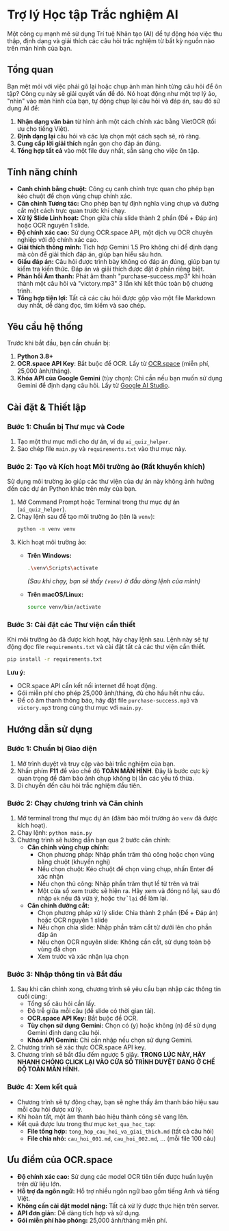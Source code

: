 # Trợ lý Học tập Trắc nghiệm AI

Một công cụ mạnh mẽ sử dụng Trí tuệ Nhân tạo (AI) để tự động hóa việc thu thập, định dạng và giải thích các câu hỏi trắc nghiệm từ bất kỳ nguồn nào trên màn hình của bạn.

## Tổng quan

Bạn mệt mỏi với việc phải gõ lại hoặc chụp ảnh màn hình từng câu hỏi để ôn tập? Công cụ này sẽ giải quyết vấn đề đó. Nó hoạt động như một trợ lý ảo, "nhìn" vào màn hình của bạn, tự động chụp lại câu hỏi và đáp án, sau đó sử dụng AI để:

1.  **Nhận dạng văn bản** từ hình ảnh một cách chính xác bằng VietOCR (tối ưu cho tiếng Việt).
2.  **Định dạng lại** câu hỏi và các lựa chọn một cách sạch sẽ, rõ ràng.
3.  **Cung cấp lời giải thích** ngắn gọn cho đáp án đúng.
4.  **Tổng hợp tất cả** vào một file duy nhất, sẵn sàng cho việc ôn tập.

## Tính năng chính

-   **Canh chỉnh bằng chuột:** Công cụ canh chỉnh trực quan cho phép bạn kéo chuột để chọn vùng chụp chính xác.
-   **Căn chỉnh Tương tác:** Cho phép bạn tự định nghĩa vùng chụp và đường cắt một cách trực quan trước khi chạy.
-   **Xử lý Slide Linh hoạt:** Chọn giữa chia slide thành 2 phần (Đề + Đáp án) hoặc OCR nguyên 1 slide.
-   **Độ chính xác cao:** Sử dụng OCR.space API, một dịch vụ OCR chuyên nghiệp với độ chính xác cao.
-   **Giải thích thông minh:** Tích hợp Gemini 1.5 Pro không chỉ để định dạng mà còn để giải thích đáp án, giúp bạn hiểu sâu hơn.
-   **Giấu đáp án:** Câu hỏi được trình bày không có đáp án đúng, giúp bạn tự kiểm tra kiến thức. Đáp án và giải thích được đặt ở phần riêng biệt.
-   **Phản hồi Âm thanh:** Phát âm thanh "purchase-success.mp3" khi hoàn thành một câu hỏi và "victory.mp3" 3 lần khi kết thúc toàn bộ chương trình.
-   **Tổng hợp tiện lợi:** Tất cả các câu hỏi được gộp vào một file Markdown duy nhất, dễ dàng đọc, tìm kiếm và sao chép.

## Yêu cầu hệ thống

Trước khi bắt đầu, bạn cần chuẩn bị:

1.  **Python 3.8+**
2.  **OCR.space API Key**: Bắt buộc để OCR. Lấy từ [OCR.space](https://ocr.space/ocrapi/freekey) (miễn phí, 25,000 ảnh/tháng).
3.  **Khóa API của Google Gemini** (tùy chọn): Chỉ cần nếu bạn muốn sử dụng Gemini để định dạng câu hỏi. Lấy từ [Google AI Studio](https://aistudio.google.com/app/apikey).

## Cài đặt & Thiết lập

### Bước 1: Chuẩn bị Thư mục và Code

1.  Tạo một thư mục mới cho dự án, ví dụ `ai_quiz_helper`.
2.  Sao chép file `main.py` và `requirements.txt` vào thư mục này.

### Bước 2: Tạo và Kích hoạt Môi trường ảo (Rất khuyến khích)

Sử dụng môi trường ảo giúp các thư viện của dự án này không ảnh hưởng đến các dự án Python khác trên máy của bạn.

1.  Mở Command Prompt hoặc Terminal trong thư mục dự án (`ai_quiz_helper`).
2.  Chạy lệnh sau để tạo môi trường ảo (tên là `venv`):
    ```bash
    python -m venv venv
    ```
3.  Kích hoạt môi trường ảo:
    -   **Trên Windows:**
        ```bash
        .\venv\Scripts\activate
        ```
        *(Sau khi chạy, bạn sẽ thấy `(venv)` ở đầu dòng lệnh của mình)*

    -   **Trên macOS/Linux:**
        ```bash
        source venv/bin/activate
        ```

### Bước 3: Cài đặt các Thư viện cần thiết

Khi môi trường ảo đã được kích hoạt, hãy chạy lệnh sau. Lệnh này sẽ tự động đọc file `requirements.txt` và cài đặt tất cả các thư viện cần thiết.

```bash
pip install -r requirements.txt
```

**Lưu ý:** 
- OCR.space API cần kết nối internet để hoạt động.
- Gói miễn phí cho phép 25,000 ảnh/tháng, đủ cho hầu hết nhu cầu.
- Để có âm thanh thông báo, hãy đặt file `purchase-success.mp3` và `victory.mp3` trong cùng thư mục với `main.py`.

## Hướng dẫn sử dụng

### Bước 1: Chuẩn bị Giao diện

1.  Mở trình duyệt và truy cập vào bài trắc nghiệm của bạn.
2.  Nhấn phím **F11** để vào chế độ **TOÀN MÀN HÌNH**. Đây là bước cực kỳ quan trọng để đảm bảo ảnh chụp không bị lẫn các yếu tố thừa.
3.  Di chuyển đến câu hỏi trắc nghiệm đầu tiên.

### Bước 2: Chạy chương trình và Căn chỉnh

1.  Mở terminal trong thư mục dự án (đảm bảo môi trường ảo `venv` đã được kích hoạt).
2.  Chạy lệnh: `python main.py`
3.  Chương trình sẽ hướng dẫn bạn qua 2 bước căn chỉnh:
    -   **Căn chỉnh vùng chụp chính:** 
        - Chọn phương pháp: Nhập phần trăm thủ công hoặc chọn vùng bằng chuột (khuyến nghị)
        - Nếu chọn chuột: Kéo chuột để chọn vùng chụp, nhấn Enter để xác nhận
        - Nếu chọn thủ công: Nhập phần trăm thụt lề từ trên và trái
        - Một cửa sổ xem trước sẽ hiện ra. Hãy xem và đóng nó lại, sau đó nhập `ok` nếu đã vừa ý, hoặc `thử lại` để làm lại.
    -   **Căn chỉnh đường cắt:** 
        - Chọn phương pháp xử lý slide: Chia thành 2 phần (Đề + Đáp án) hoặc OCR nguyên 1 slide
        - Nếu chọn chia slide: Nhập phần trăm cắt từ dưới lên cho phần đáp án
        - Nếu chọn OCR nguyên slide: Không cần cắt, sử dụng toàn bộ vùng đã chọn
        - Xem trước và xác nhận lựa chọn

### Bước 3: Nhập thông tin và Bắt đầu

1.  Sau khi căn chỉnh xong, chương trình sẽ yêu cầu bạn nhập các thông tin cuối cùng:
    -   Tổng số câu hỏi cần lấy.
    -   Độ trễ giữa mỗi câu (để slide có thời gian tải).
    -   **OCR.space API Key:** Bắt buộc để OCR.
    -   **Tùy chọn sử dụng Gemini:** Chọn có (y) hoặc không (n) để sử dụng Gemini định dạng câu hỏi.
    -   **Khóa API Gemini:** Chỉ cần nhập nếu chọn sử dụng Gemini.
2.  Chương trình sẽ xác thực OCR.space API key.
3.  Chương trình sẽ bắt đầu đếm ngược 5 giây. **TRONG LÚC NÀY, HÃY NHANH CHÓNG CLICK LẠI VÀO CỬA SỔ TRÌNH DUYỆT ĐANG Ở CHẾ ĐỘ TOÀN MÀN HÌNH.**

### Bước 4: Xem kết quả

-   Chương trình sẽ tự động chạy, bạn sẽ nghe thấy âm thanh báo hiệu sau mỗi câu hỏi được xử lý.
-   Khi hoàn tất, một âm thanh báo hiệu thành công sẽ vang lên.
-   Kết quả được lưu trong thư mục `ket_qua_hoc_tap`:
    -   **File tổng hợp:** `tong_hop_cau_hoi_va_giai_thich.md` (tất cả câu hỏi)
    -   **File chia nhỏ:** `cau_hoi_001.md`, `cau_hoi_002.md`, ... (mỗi file 100 câu)

## Ưu điểm của OCR.space

- **Độ chính xác cao:** Sử dụng các model OCR tiên tiến được huấn luyện trên dữ liệu lớn.
- **Hỗ trợ đa ngôn ngữ:** Hỗ trợ nhiều ngôn ngữ bao gồm tiếng Anh và tiếng Việt.
- **Không cần cài đặt model nặng:** Tất cả xử lý được thực hiện trên server.
- **API đơn giản:** Dễ dàng tích hợp và sử dụng.
- **Gói miễn phí hào phóng:** 25,000 ảnh/tháng miễn phí.